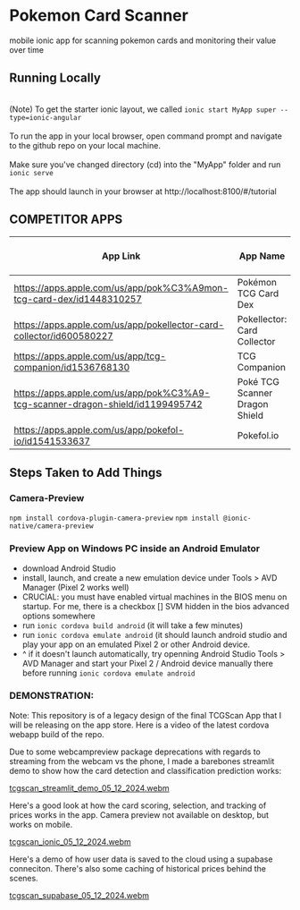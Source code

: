 # Pokemon Card Scanner
mobile ionic app for scanning pokemon cards and monitoring their value over time

## Running Locally
<br> (Note) To get the starter ionic layout, we called `ionic start MyApp super --type=ionic-angular`  
<br> To run the app in your local browser, open command prompt and navigate to the github repo on your local machine.  
<br> Make sure you've changed directory (cd) into the "MyApp" folder and run `ionic serve`  
<br> The app should launch in your browser at http://localhost:8100/#/tutorial

## COMPETITOR APPS
App Link | App Name | QR Scanner | Card Scanner | Has Current ~Value | Has Historical Values | Has User Portfolios | Num Reviews | Rating
---------|----------|------------|--------------|--------------------|-----------------------|---------------------|-------------|-------
https://apps.apple.com/us/app/pok%C3%A9mon-tcg-card-dex/id1448310257|Pokémon TCG Card Dex|-|-|-|-|-|2.2k|3.3
https://apps.apple.com/us/app/pokellector-card-collector/id600580227|Pokellector: Card Collector|-|-|-|-|-|579|4.5
https://apps.apple.com/us/app/tcg-companion/id1536768130|TCG Companion|-|-|-|-|-|233|4.6
https://apps.apple.com/us/app/pok%C3%A9-tcg-scanner-dragon-shield/id1199495742|Poké TCG Scanner Dragon Shield|-|-|-|-|-|3k|4.5
https://apps.apple.com/us/app/pokefol-io/id1541533637|Pokefol.io|-|-|-|-|-|785|4.7

## Steps Taken to Add Things
### Camera-Preview
`npm install cordova-plugin-camera-preview`
`npm install @ionic-native/camera-preview`
### Preview App on Windows PC inside an Android Emulator
* download Android Studio
* install, launch, and create a new emulation device under Tools > AVD Manager (Pixel 2 works well)
* CRUCIAL: you must have enabled virtual machines in the BIOS menu on startup.  For me, there is a checkbox [] SVM hidden in the bios advanced options somewhere
* run `ionic cordova build android` (it will take a few minutes)
* run `ionic cordova emulate android` (it should launch android studio and play your app on an emulated Pixel 2 or other Android device.
* ^ if it doesn't launch automatically, try openning Android Studio Tools > AVD Manager and start your Pixel 2 / Android device manually there before running `ionic cordova emulate android`

### DEMONSTRATION:
Note: This repository is of a legacy design of the final TCGScan App that I will be releasing on the app store.  Here is a video of the latest cordova webapp build of the repo.

Due to some webcampreview package deprecations with regards to streaming from the webcam vs the phone, I made a barebones streamlit demo to show how the card detection and classification prediction works:

[tcgscan_streamlit_demo_05_12_2024.webm](https://github.com/brassmonkey381/pokemon_card_scanner/assets/16628252/802646d8-b65a-4f2c-b298-3e309c66dd6c)

Here's a good look at how the card scoring, selection, and tracking of prices works in the app.  Camera preview not available on desktop, but works on mobile.

[tcgscan_ionic_05_12_2024.webm](https://github.com/brassmonkey381/pokemon_card_scanner/assets/16628252/ec2ba878-a56e-41f9-9a32-6e8735fe57c0)

Here's a demo of how user data is saved to the cloud using a supabase conneciton.  There's also some caching of historical prices behind the scenes.

[tcgscan_supabase_05_12_2024.webm](https://github.com/brassmonkey381/pokemon_card_scanner/assets/16628252/42c78198-6339-4219-ae54-d2854f34a18c)
